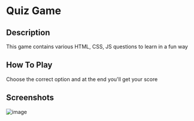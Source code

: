 <h1>Quiz Game</h1>
<h2>Description</h2>
<p>This game contains various HTML, CSS, JS questions to learn in a fun way</p>
<h2>How To Play</h2>
<p>Choose the correct option and at the end you'll get your score</p>
<h2>Screenshots</h2>

![image](https://github.com/Nikita06211/GameZone/assets/120494269/0004b1dd-8fcb-4f1a-a57f-52ebe01e773e)

